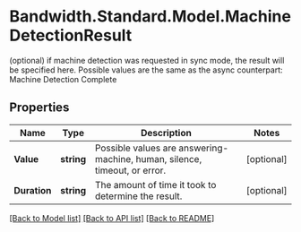 # Bandwidth.Standard.Model.MachineDetectionResult
(optional) if machine detection was requested in sync mode, the result will be specified here. Possible values are the same as the async counterpart: Machine Detection Complete

## Properties

Name | Type | Description | Notes
------------ | ------------- | ------------- | -------------
**Value** | **string** | Possible values are answering-machine, human, silence, timeout, or error. | [optional] 
**Duration** | **string** | The amount of time it took to determine the result. | [optional] 

[[Back to Model list]](../README.md#documentation-for-models) [[Back to API list]](../README.md#documentation-for-api-endpoints) [[Back to README]](../README.md)

